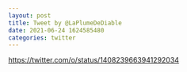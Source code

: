 ```yaml
--- 
layout: post 
title: Tweet by @LaPlumeDeDiable 
date: 2021-06-24 1624585480 
categories: twitter 
--- 
```

https://twitter.com/o/status/1408239663941292034